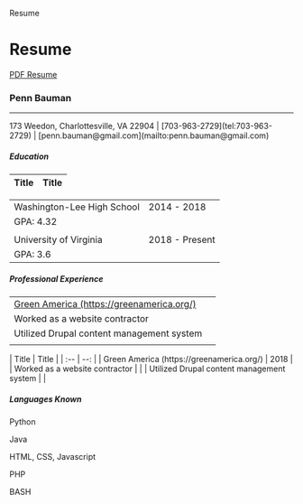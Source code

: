 Resume








# Resume

[PDF Resume](/files/misc/Penn_Bauman_Resume_2018-09-30.pdf)

### Penn Bauman
<hr>
173 Weedon, Charlottesville, VA 22904 | [703-963-2729](tel:703-963-2729) | [penn.bauman@gmail.com](mailto:penn.bauman@gmail.com)

##### Education
| Title | Title |
| :-- | --: |
<table>
    <tr>
        <td>Washington-Lee High School</td>
        <td>2014 - 2018</td>
    </tr>
    <tr>
        <td>GPA: 4.32</td>
        <td></td>
    </tr>
    <tr>
        <td></td>
        <td></td>
    </tr>
    <tr>
        <td>University of Virginia</td>
        <td>2018 - Present</td>
    </tr>
    <tr>
        <td>GPA: 3.6</td>
        <td></td>
    </tr>
</table>

##### Professional Experience
<table>
    <tr>
        <td><a href="(https://greenamerica.org/)">Green America (https://greenamerica.org/)</a></td>
        <td></td>
    </tr>
    <tr>
        <td>Worked as a website contractor</td>
        <td></td>
    </tr>
    <tr>
        <td>Utilized Drupal content management system</td>
        <td></td>
    </tr>
    <tr>
        <td></td>
        <td></td>
    </tr>
</table>
| Title | Title |
| :-- | --: |
| Green America (https://greenamerica.org/) | 2018 |
| Worked as a website contractor | |
| Utilized Drupal content management system | |

##### Languages Known
Python

Java

HTML, CSS, Javascript

PHP

BASH

